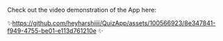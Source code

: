 Check out the video demonstration of the App here:

✨https://github.com/heyharshiiii/QuizApp/assets/100566923/8e347841-f949-4755-be01-e113d761210e ✨


